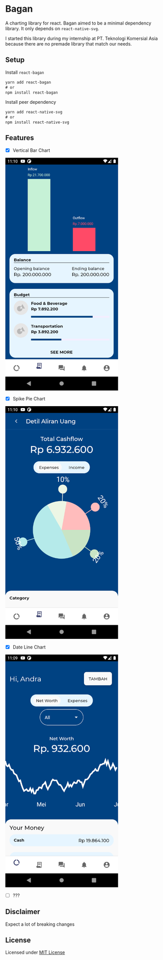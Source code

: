 # Bagan

A charting library for react. Bagan aimed to be a minimal dependency library. It only depends on `react-native-svg`.

I started this library during my internship at PT. Teknologi Komersial Asia because there are no premade library that match our needs.

## Setup

Install `react-bagan`

```
yarn add react-bagan
# or
npm install react-bagan
```

Install peer dependency

```
yarn add react-native-svg
# or
npm install react-native-svg
```

## Features

- [x] Vertical Bar Chart

![Vertical Bar Chart](misc/verticalbarchart.png)

- [x] Spike Pie Chart

![Spike Pie Chart](misc/spikepiechart.png)

- [x] Date Line Chart

![Date Line Chart](misc/datelinechart.png)

- [ ] ???

## Disclaimer

Expect a lot of breaking changes

## License

Licensed under [MIT License](LICENSE)

